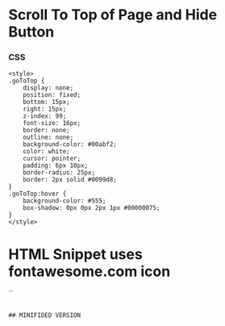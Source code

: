 # Scroll To Top of Page and Hide Button

### CSS
```
<style> 
.goToTop {
    display: none;
    position: fixed;
    bottom: 15px;
    right: 15px;
    z-index: 99;
    font-size: 16px;
    border: none;
    outline: none;
    background-color: #00abf2;
    color: white;
    cursor: pointer;
    padding: 6px 10px;
    border-radius: 25px;
    border: 2px solid #0099d8;
}
.goToTop:hover {
    background-color: #555;
    box-shadow: 0px 0px 2px 1px #00000075;
}
</style> 
```

# HTML Snippet uses fontawesome.com icon
``
<a href="#" class="goToTop"><i class="fas fa-arrow-up"></i></a>
<!----- don't forget to include font awesome library somehow: https://fontawesome.com -->
<script type="text/javascript"> 
	$(".goToTop").bind('click', function(e) {
      e.preventDefault();
		var target = $('#formTop');
		$('html, body').stop().animate({
			scrollTop: $(target).offset().top - 60
		}, 500, function() {});
	});
	
	$(document).scroll(function() {
		var y = $(this).scrollTop();
		if (y > 800) {
			$('.goToTop').fadeIn();
		} else {
			$('.goToTop').fadeOut();
		}
	});
</script> 

```

## MINIFIDED VERSION 
```
<a href="#" class="goToTop"><i class="fas fa-arrow-up"></i></a>
```

```
<style>.goToTop {display: none;position: fixed;bottom: 15px;right: 15px;z-index: 99;font-size: 16px;border: none;outline: none;background-color: #00abf2;color: white;cursor: pointer;padding: 6px 10px;border-radius: 25px;border: 2px solid #0099d8;}.goToTop:hover {background-color: #555;box-shadow: 0px 0px 2px 1px #00000075;}</style>
```

```
<script type="text/javascript">$(".goToTop").bind('click',function(e){e.preventDefault();var target=$('#formTop');$('html, body').stop().animate({scrollTop:$(target).offset().top-60},500,function(){});});$(document).scroll(function(){var y=$(this).scrollTop();if(y>800){$('.goToTop').fadeIn();}else{$('.goToTop').fadeOut();}});</script>
```

